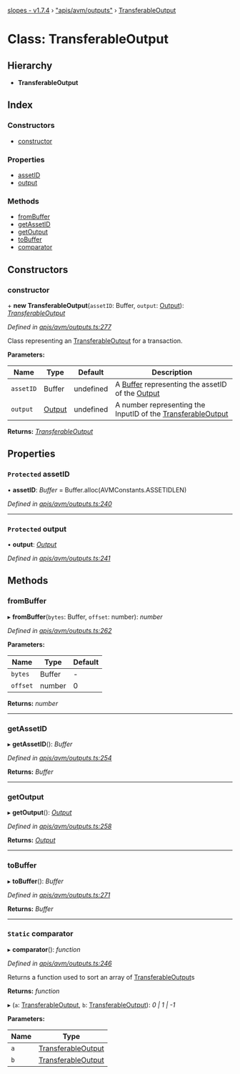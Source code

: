 [slopes - v1.7.4](../README.md) › ["apis/avm/outputs"](../modules/_apis_avm_outputs_.md) › [TransferableOutput](_apis_avm_outputs_.transferableoutput.md)

# Class: TransferableOutput

## Hierarchy

* **TransferableOutput**

## Index

### Constructors

* [constructor](_apis_avm_outputs_.transferableoutput.md#constructor)

### Properties

* [assetID](_apis_avm_outputs_.transferableoutput.md#protected-assetid)
* [output](_apis_avm_outputs_.transferableoutput.md#protected-output)

### Methods

* [fromBuffer](_apis_avm_outputs_.transferableoutput.md#frombuffer)
* [getAssetID](_apis_avm_outputs_.transferableoutput.md#getassetid)
* [getOutput](_apis_avm_outputs_.transferableoutput.md#getoutput)
* [toBuffer](_apis_avm_outputs_.transferableoutput.md#tobuffer)
* [comparator](_apis_avm_outputs_.transferableoutput.md#static-comparator)

## Constructors

###  constructor

\+ **new TransferableOutput**(`assetID`: Buffer, `output`: [Output](_apis_avm_outputs_.output.md)): *[TransferableOutput](_apis_avm_outputs_.transferableoutput.md)*

*Defined in [apis/avm/outputs.ts:277](https://github.com/ava-labs/slopes/blob/998aaee/src/apis/avm/outputs.ts#L277)*

Class representing an [TransferableOutput](_apis_avm_outputs_.transferableoutput.md) for a transaction.

**Parameters:**

Name | Type | Default | Description |
------ | ------ | ------ | ------ |
`assetID` | Buffer |  undefined | A [Buffer](https://github.com/feross/buffer) representing the assetID of the [Output](_apis_avm_outputs_.output.md) |
`output` | [Output](_apis_avm_outputs_.output.md) |  undefined | A number representing the InputID of the [TransferableOutput](_apis_avm_outputs_.transferableoutput.md)  |

**Returns:** *[TransferableOutput](_apis_avm_outputs_.transferableoutput.md)*

## Properties

### `Protected` assetID

• **assetID**: *Buffer* =  Buffer.alloc(AVMConstants.ASSETIDLEN)

*Defined in [apis/avm/outputs.ts:240](https://github.com/ava-labs/slopes/blob/998aaee/src/apis/avm/outputs.ts#L240)*

___

### `Protected` output

• **output**: *[Output](_apis_avm_outputs_.output.md)*

*Defined in [apis/avm/outputs.ts:241](https://github.com/ava-labs/slopes/blob/998aaee/src/apis/avm/outputs.ts#L241)*

## Methods

###  fromBuffer

▸ **fromBuffer**(`bytes`: Buffer, `offset`: number): *number*

*Defined in [apis/avm/outputs.ts:262](https://github.com/ava-labs/slopes/blob/998aaee/src/apis/avm/outputs.ts#L262)*

**Parameters:**

Name | Type | Default |
------ | ------ | ------ |
`bytes` | Buffer | - |
`offset` | number | 0 |

**Returns:** *number*

___

###  getAssetID

▸ **getAssetID**(): *Buffer*

*Defined in [apis/avm/outputs.ts:254](https://github.com/ava-labs/slopes/blob/998aaee/src/apis/avm/outputs.ts#L254)*

**Returns:** *Buffer*

___

###  getOutput

▸ **getOutput**(): *[Output](_apis_avm_outputs_.output.md)*

*Defined in [apis/avm/outputs.ts:258](https://github.com/ava-labs/slopes/blob/998aaee/src/apis/avm/outputs.ts#L258)*

**Returns:** *[Output](_apis_avm_outputs_.output.md)*

___

###  toBuffer

▸ **toBuffer**(): *Buffer*

*Defined in [apis/avm/outputs.ts:271](https://github.com/ava-labs/slopes/blob/998aaee/src/apis/avm/outputs.ts#L271)*

**Returns:** *Buffer*

___

### `Static` comparator

▸ **comparator**(): *function*

*Defined in [apis/avm/outputs.ts:246](https://github.com/ava-labs/slopes/blob/998aaee/src/apis/avm/outputs.ts#L246)*

Returns a function used to sort an array of [TransferableOutput](_apis_avm_outputs_.transferableoutput.md)s

**Returns:** *function*

▸ (`a`: [TransferableOutput](_apis_avm_outputs_.transferableoutput.md), `b`: [TransferableOutput](_apis_avm_outputs_.transferableoutput.md)): *0 | 1 | -1*

**Parameters:**

Name | Type |
------ | ------ |
`a` | [TransferableOutput](_apis_avm_outputs_.transferableoutput.md) |
`b` | [TransferableOutput](_apis_avm_outputs_.transferableoutput.md) |
